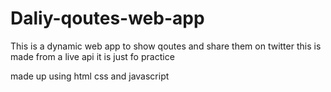 # Daliy-qoutes-web-app
This is a dynamic web app to show qoutes and share them on twitter
this is made from a live api
it is just fo practice

made up using html css and javascript
